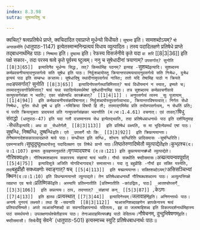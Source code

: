 ```yaml
---
index: 8.3.98
sutra: सुषामादिषु च

---
```

   क्वचित्? षत्वप्रतिषेधे प्राप्ते, क्वचिदादित एवाप्राप्ते मूर्धन्यो विधीयते। `सुषामा` इति। सामशब्दोऽयम्? `षो अन्तकर्मणि` (धातुपाठः-1147) इत्येतस्मान्मनिन्प्रत्ययं विधाय व्युत्पादितः। तस्य पदादिलक्षणे प्रतिषेधे प्राप्ते तद्बाधनार्थमिह पाठः। `निष्षामा` इति। `दुष्वामा` इति। रेफस्य विसर्जनीये कृते यदा `वा शरि`  [[8|3|36]]  इति पक्षे सकार-, तदा परस्य षत्वे कृते पूर्वस्य ष्टुत्वम्। ननु च सुषेधादीनां त्रयाणाम्? `उपसर्गात्? सुनोति  [[8|3|65]]  इत्यादिनैव भूर्धन्यः सिद्धः, तत्? किमर्थमिह पठनम्? इत्याह -`सुशब्द` इत्यादि। सुशब्दस्य कर्मप्रवचनीयत्दादनुपसर्गत्वे सति सुषेध इति पाठः। निर्दुःशब्दयोस्तु क्रियान्तरावषयत्वादनुवसर्गत्वे सति निःषेधः, दुःषेध इत्ययं पाठ इति सम्बन्धः कत्र्तव्यः। सुषेधादिषु स्थादीनामुपसर्गत्वं नास्ति; ततो यदि तेषामिह पाठो न क्रियते तदा `डपसर्गात्? सुनोति`  [[8|3|65]]  इत्यादिनोपसर्गस्थान्निमित्तात्? षत्वं विधीयमानं न स्यात्, इष्यते च; तस्मादनुपसर्गान्निमित्तात्? षत्वं यथा स्वादित्येवमर्थमेषां सुषेधादीनामिह पाठः। तत्र सुशब्दस्य कर्मप्रवचनीवत्वे सत्युपसर्गसंज्ञा न भवति; एका संज्ञेत्यधि कार#आत्?  [[1|4|1]] । अनुपसर्गत्वं त्वस्य _सुः पूजायाम्_ [[1|4|94]]  इति कर्मप्रवचनीयसंज्ञाविषानात्। निर्दुःशब्दयोस्तूपसर्गत्वाभावः, क्रियान्तरविषयत्वात्। निर्गतः सेधो निष्षेधः, दुर्गतः सेधो दुष्षे ध इति -गमिक्रिया विषयौ हि तौ; तस्माद्गमिमेव प्रति तयोरुपसर्गत्वम्, न सेधतिं प्रति; यं परति क्रियायुक्ताः प्रादयस्तं प्रति गत्युपसर्गसंज्ञका भवन्तीति (म।भा।1.4.61) वचनात्। एवं तावत्? `षिधु संराद्धो` (धातुपाठः-47) इति यदा गतौ दत्र्तमानस्य सेध इत्येतद्भवति, तदा प्रतिषेधबाधनार्थः पाठ इति दर्शयितुमाह -`सेधतेः` इत्यादि। अथ वा _सेधतेर्गतौ_ [[8|3|113]]  इति प्रतिषेधं वक्ष्यति, स मा भूदित्येवमर्थं एषां पाठः। `सुषन्धिः, निष्षन्धिः, दुष्षन्धिः` इति। एते _उपसर्गे घोः किः_ [[3|3|92]]  इति क्रिप्रत्ययान्ताः। तेनैषामनादेशसकारत्वादप्राप्ते षत्वे पाठः। सन्धीयत इति सन्धिः, शोभनः सन्धिरिति प्रादिसमासः -सुषन्धिरिति। एवमन्यत्रापि। `सुष्ठुदुष्ठु` शब्दयोस्तु पदादिलक्षण एव तिषेधे प्रान्ते पाठः। `तिष्ठतेरुणादिष्वेतौ व्युत्पाद्येते` इति। `कुभ्र्रश्च` (द।उ।1।107) इत्यतः कुग्रहणमनुवर्तते। `मृगय्वादयश्च` (द।उ।121) इति कुप्रत्ययान्त#औ व्युत्पाद्येते।`गौरिषक्यः` इति। गौरिषक्यशब्दस्य सकारस्य संज्ञायां षत्वं भवति। गौर्याः सक्थीति षष्ठीसमासः। `अच्प्रत्ययन्ववपूर्वात्`  [[5|4|75]]  इत्यादिसूत्रे अजिति योगविभागादच्? समासान्तः। यदा तु बहुव्रीहिः -गौर्या इव सक्ति यस्येति, तदा `बहुव्रीहौ सक्ध्यक्ष्णोः स्वाङ्गात्? षच्`  [[5|4|113]]  इति षच्प्रत्ययान्तः। सक्तिशब्दोऽयम्? `असिसञ्चिभ्यां क्थिन` (द।उ।1।10) इति विथन्प्रत्ययान्तो व्युत्पाद्यते। तेन प्रतिषेधबाधनार्थो गौरिषक्थशब्दस्य पाठः। अव्युत्पत्तिपक्षे त्वप्राप्त एव षत्वे। `प्रतिष्णिका` इति। अस्यापि प्रतिस्नातीति [प्रतिष्णातीति -कांउद्रितः, पाठः] _आतश्चोपसर्गे_ [[3|3|106]]  इति कप्रत्ययः। ठाप, तदन्तात्? _संज्ञायां कन्_ [[5|3|87]] , `केऽणः`  [[7|4|13]]  इति ह्यस्वः। `प्रत्यस्थात्`  [[7|3|44]]  इत्यादिनेत्त्वम्। `जलावाहम्` इति। अनिणन्तार्थः पाठः। अनार्षः पुनरयं लक्ष्यते। तथा हि -सवनावि  [[8|3|112]]  ष्वआसनिशब्दग्रहणेन ज्ञापकेनास्य षत्वं प्रतिपादयिष्यते। अपरे त्वआसनिशब्दो वा सवनादिज्ञापनार्थः पठितव्यः, इह वा जलाषाहिशब्द इति विकल्पदर्शनार्थमिहास्य पाठं समर्थयन्ते। उपलक्षणार्थश्चेतीहास्य पाठः। तेनाआवाहमित्यप#इ पाठो वेदितव्यः। `नौषेचनम्, दुन्दुभिषेषणम्` इति। षष्ठीसमासौ। सिचेः `वेवृ सेवने` (धातुपाठः-501) इत्यस्माच्च स्युटि प्रतिषेधबाधनार्थः पाठः॥